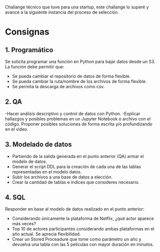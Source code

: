 Challange técnico que tuve para una startup, este challange lo superé y avancé a la siguiente instancia del proceso de selección.

# Consignas

## 1. Programático
Se solicita programar una función en Python para bajar datos desde un S3. La
función debe permitir que:
- Se pueda cambiar el repositorio de datos de forma flexible.
- Se pueda cambiar la ruta/nombre de los archivos de forma flexible.
- Se permita la descarga de archivos como csv.

## 2. QA
-Hacer análisis descriptivo y control de datos con Python.
-Explicar hallazgos y posibles problemas en un Jupyter Notebook o archivo con el código. Proponer posibles soluciones de forma escrita y/o profundizando en el video.

## 3. Modelado de datos
- Partiendo de la salida generada en el punto anterior (QA) armar el modelo de datos.
- Generar el script DDL para la creación de cada una de las tablas representadas en el modelo datos.
- Subir los archivos a una base de datos a elección.
- Crear la cantidad de tablas e índices que consideres necesario.

## 4. SQL
Responder en base al modelo de datos realizado en el punto anterior:
- Considerando únicamente la plataforma de Netflix, ¿qué actor aparece más veces?
- Top 10 de actores participantes considerando ambas plataformas en el año actual. Se aprecia flexibilidad.
- Crear un Stored Proceadure que tome como parámetro un año y devuelva una tabla con las 5 películas con mayor duración en minutos.
